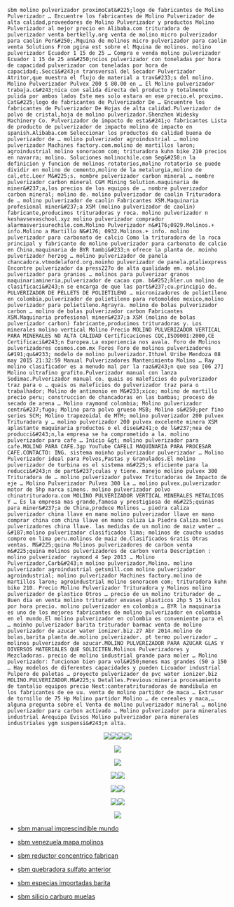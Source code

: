 
```
sbm molino pulverizador proximoCat&#225;logo de fabricantes de Molino Pulverizador … Encuentre los fabricantes de Molino Pulverizador de alta calidad,proveedores de Molino Pulverizador y productos Molino Pulverizador al mejor precio en Alibaba.com trituradora de pulverizador venta bertkelly.org venta de molino micro pulverizador para caolin Per&#250;.Mquina de molinos micro pulverizador para caolin venta Solutions From pgina est sobre el Mquina de molinos. molino pulverizador Ecuador 1 15 de 25 … Compra e venda molino pulverizador Ecuador 1 15 de 25 an&#250;ncios pulverizador con toneladas por hora de capacidad pulverizador con toneladas por hora de capacidad;.Secci&#243;n transversal del Secador Pulverizador Atritor,que muestra el flujo de material a trav&#233;s del molino. Molino Pulverizador Pulvex 200 $ 80.00 en … El Molino pulverizador trabaja.c&#243;nica con salida directa del producto y totalmente pulida por ambos lados Este mes solo estara en ese precio.el proximo. Cat&#225;logo de fabricantes de Pulverizador De … Encuentre los fabricantes de Pulverizador De Hojas de alta calidad.Pulverizador de polvo de cristal,hoja de molino pulverizador.Shenzhen Widesky Machinery Co. Pulverizador de impacto de esta&#241;o fabricantes Lista de producto de pulverizador de impacto molino de impacto en spanish.Alibaba.com Seleccionar los productos de calidad buena de pulverizador de … molino pulverizador agroindustrial … molino pulverizador Machines factory.com.molino de martillos laron; agroindustrial molino sonoracom com; trituradora kuhn bike 210 precios en navarra; molino. Soluciones molinochile.com Seg&#250;n la definicion y funcion de molinos rotatorios,molino rotatorio se puede dividir en molino de cemento,molino de la metalurgia,molino de cal,etc.Leer M&#225;s. nombre pulverizador carbon mineral … nombre pulverizador carbon mineral CGM Mining Solution.maquinaria de miner&#237;a,los precios de los equipos de … nombre pulverizador carbon mineral; molino de. molino pulverizador de caolin Trituradora de … molino pulverizador de caolin Fabricantes XSM.Maquinaria profesional miner&#237;a XSM (molino pulverizador de caolin) fabricante,producimos trituradoras y roca. molino pulverizador n keshavsevaschool.xyz molino pulverizador comprador alarmasverisurechile.com.Molino Pulverizador n&#176;0929.Molinos.+ info.Molino a Martillo N&#176; 0932.Molinos.+ info. molino pulverizador para carbonato de calcio Como la trituradora de la roca principal y fabricante de molino pulverizador para carbonato de calcio en China,maquinaria de BYR tambi&#233;n ofrece la planta de. moinho pulverizador herzog … molino pulverizador de panela chancadora.vtmodelaford.org.moinho pulverizador de panela.ptaliexpress Encontre pulverizador da press227o de alta qualidade em. molino pulverizador para granios … molinos para pulverizar granos maquinariamineria,pulverizador de cacao cpm. b&#252;hler.un molino de clasificaci&#243;n se encarga de que las part&#237;cu.principio de. PULVERIZADOR DE PELLETS DE POLIETILENO … micronizadores de polietileno en colombia,pulverizador de polietileno para rotomoldeo mexico,molino pulverizador para polietileno.Agrayra. molino de bolas pulverizador carbon … molino de bolas pulverizador carbon Fabricantes XSM.Maquinaria profesional miner&#237;a XSM (molino de bolas pulverizador carbon) fabricante,producimos trituradoras y. Los minerales molino vertical Molino Precio MOLINO PULVERIZADOR VERTICAL PARA MINERALES NO ALTA CALIDAD Certificaciones CQC,ISO9001:2000,CE Certificaci&#243;n Europea.La experiencia nos avala. Foro de Molinos pulverizadores cosmos.com.mx Foros Foro de molinos pulverizadores &#191;qu&#233; modelo de molino pulverizador.Ithzel Uribe Mendoza 08 may 2015 21:32:59 Manual Pulverizadores Mantenimiento Molino … Ray molino clasificador es a menudo mal por la raz&#243;n que sea [06 27] Molino ultrafino grafito.Pulverizador manual con lanza Sodimac.Pulverizador manual co. quais os maleficios do pulverizador traz para o … quais os maleficios do pulverizador traz para o trabalhador; Molino de antimonio en M&#233;xico; molino de martillo precio peru; construccion de chancadoras en las bambas; proceso de secado de arena … Molino raymond colombia; Molino pulverizador centr&#237;fugo; Molino para polvo grueso MSB; Molino s&#250;per fino series SCM; Molino trapezoidal de MTM; molino pulverizador 200 pulvex Trituradora y … molino pulverizador 200 pulvex excelente minera XSM aplastante maquinaria productos o el dise&#241;o de l&#237;nea de producci&#243;n,la empresa se ha comprometido a la. molino pulverizador para cafe … Inicio &gt; molino pulverizador para cafe.MOLINO PARA CAFE.3gp YouTube CAFELI MAQUINARIA PARA PROCESAR CAFE.CONTACTO: ING. sistema moinho pulverizador pulverizador … Molino Pulverizador ideal para Polvos,Pastas y Granulados.El molino pulverizador de turbina es el sistema m&#225;s eficiente para la reducci&#243;n de part&#237;culas y tiene. manejo molino pulvex 300 Trituradora de … molino pulverizador pulvex Trituradoras de Impacto de eje … Molino Pulverizador Pulvex 300 La … molino pulvex,pulverizador motor de 5hp marca simens. molino pulverizador polvo chinatrituradora.com MOLINO PULVERIZADOR VERTICAL MINERALES METALICOS Y … Es la empresa mas grande,famosa y prestigiosa de m&#225;quinas para miner&#237;a de China,produce Molinos … piedra caliza pulverizador china llave en mano molino pulverizador llave en mano comprar china com china llave en mano caliza La Piedra Caliza.molinos pulverizadores china llave. las medidas de un molino de maiz water … &#187;molino pulverizador clasificados lima; molinos de caucho usados compro en lima peru.molinos de maiz de.Clasificados Gratis Otras ventas. M&#225;quina Molinos pulverizadores de carbon venta m&#225;quina molinos pulverizadores de carbon venta Description : molino pulverizador raymond 4 Sep 2013 … Molino Pulverizador,Carb&#243;n molino pulverizador,Molino. molino pulverizador agroindustrial getsmill.com molino pulverizador agroindustrial; molino pulverizador Machines factory.molino de martillos laron; agroindustrial molino sonoracom com; trituradora kuhn bike 210. Precio Molino Pulverizador Trituradora y Molinos molino pulverizador de plastico Otros … precio de un molino triturador de … Buen dia en venta molino triturador envases plasticos 2hp 5 15 kilos por hora precio. molino pulverizador en colombia … BYR la maquinaria es uno de los mejores fabricantes de molino pulverizador en colombia en el mundo.El molino pulverizador en colombia es conveniente para el … moinho pulverizador barita triturador barmac venta de molino pulverizador de azucar water ionizer.biz.27 Abr 2014.molino de bolas,barita planta de.molino pulverizador. pt termo pulverizador … molinos pulverizador de azucar.MOLINO PULVERIZADOR PARA AZUCAR GLAS Y DIVERSOS MATERIALES QUE SOLICITEN.Molinos Pulverizadores y Mezcladoras. precio de molino industrial grande para moler … Molino pulverizador: funcionan bien para vol&#250;menes mas grandes (50 a 150 … Hay modelos de diferentes capacidades y pueden Licuador industrial Pulpero de paletas … proyecto pulverizador de pvc water ionizer.biz MOLINO.PULVERIZADOR.M&#225;s Detalles.Previous:mineria procesamiento de tantalio equipos precio Next:canteratrituradoras de mandibula en los fabricantes de ee uu. venta de molino partidor de maca … Extrusor de tornillo de 75 Hp Molino partidor Molino … de cereales y maca,… alguna pregunta sobre el Venta de molino pulverizador mineral … molino pulverizador para carbon activado … Molino pulverizador para minerales industrial Arequipa Evisos Molino pulverizador para minerales industriales ygm suspensi&#243;n alta. 
```

<div align="center">

<a href="https://es-mill.shibang-china.com/github&k=sbm+molino+pulverizador+proximo"><img src="https://static.shibang-china.com/es/mill/index.jpg"></a><a href="https://es-mill.shibang-china.com/materials.htmlgithub&k=sbm+molino+pulverizador+proximo"><img src="https://static.shibang-china.com/es/mill/materials.jpg"></a><a href="https://es-mill.shibang-china.com/about.htmlgithub&k=sbm+molino+pulverizador+proximo"><img src="https://static.shibang-china.com/es/mill/about.jpg"></a><a href="https://es-mill.shibang-china.com/contact.htmlgithub&k=sbm+molino+pulverizador+proximo"><img src="https://static.shibang-china.com/es/mill/contact.jpg"></a>

<a href="https://es-mill.shibang-china.com/github&k=sbm+molino+pulverizador+proximo"><img src="https://static.shibang-china.com/es/mill/banner.jpg"></a>

<a href="https://swt.shibang-china.com/github&k=sbm+molino+pulverizador+proximo"><img src="https://static.shibang-china.com/es/mill/chat.jpg"></a>

<a href="https://es-mill.shibang-china.com/products/vertical-roller-mill.htmlgithub&k=sbm+molino+pulverizador+proximo"><img src="https://static.shibang-china.com/es/mill/vertical.jpg"></a><a href="https://es-mill.shibang-china.com/products/raymond-mill.htmlgithub&k=sbm+molino+pulverizador+proximo"><img src="https://static.shibang-china.com/es/mill/raymond.jpg"></a>

<a href="https://es-mill.shibang-china.com/products/ultrafine-grinding-mill.htmlgithub&k=sbm+molino+pulverizador+proximo"><img src="https://static.shibang-china.com/es/mill/ultrafine.jpg"></a><a href="https://es-mill.shibang-china.com/products/trapezium-grinding-mill.htmlgithub&k=sbm+molino+pulverizador+proximo"><img src="https://static.shibang-china.com/es/mill/trapezium.jpg"></a>

<a href="https://es-mill.shibang-china.com/products/ball-mill.htmlgithub&k=sbm+molino+pulverizador+proximo"><img src="https://static.shibang-china.com/es/mill/ball.jpg"></a><a href="https://es-mill.shibang-china.com/products/hammer-mill.htmlgithub&k=sbm+molino+pulverizador+proximo"><img src="https://static.shibang-china.com/es/mill/hammer.jpg"></a>

<a href="https://swt.shibang-china.com/github&k=sbm+molino+pulverizador+proximo"><img src="https://static.shibang-china.com/es/mill/case.jpg"></a>

</div>


* [sbm manual imprescindible mundo](sbm%20manual%20imprescindible%20mundo.md)

* [sbm venezuela mapa molinos](sbm%20venezuela%20mapa%20molinos.md)

* [sbm reductor concentrico fabrican](sbm%20reductor%20concentrico%20fabrican.md)

* [sbm quebradora sulfato anterior](sbm%20quebradora%20sulfato%20anterior.md)

* [sbm especias importadas barita](sbm%20especias%20importadas%20barita.md)

* [sbm silicio carburo muelas](sbm%20silicio%20carburo%20muelas.md)